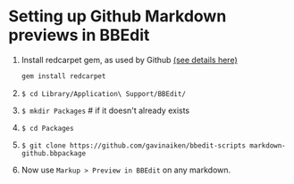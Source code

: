 Setting up Github Markdown previews in BBEdit
=============================================


1. Install redcarpet gem, as used by Github [(see details here)](https://github.com/github/markup/tree/master)

    ```javascript
    gem install redcarpet
    ```

2. `$ cd Library/Application\ Support/BBEdit/`

3. `$ mkdir Packages` # if it doesn't already exists

4. `$ cd Packages`

5. `$ git clone https://github.com/gavinaiken/bbedit-scripts markdown-github.bbpackage`

6. Now use ```Markup > Preview in BBEdit``` on any markdown.
